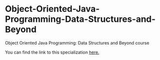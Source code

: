 # Object-Oriented-Java-Programming-Data-Structures-and-Beyond
Object Oriented Java Programming: Data Structures and Beyond course

You can find the link to this specialization [here.](https://www.coursera.org/specializations/java-object-oriented)
